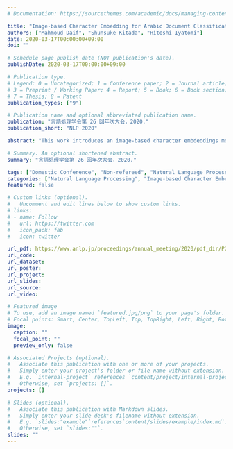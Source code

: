 ```yaml
---
# Documentation: https://sourcethemes.com/academic/docs/managing-content/

title: "Image-based Character Embedding for Arabic Document Classification"
authors: ["Mahmoud Daif", "Shunsuke Kitada", "Hitoshi Iyatomi"]
date: 2020-03-17T00:00:00+09:00
doi: ""

# Schedule page publish date (NOT publication's date).
publishDate: 2020-03-17T00:00:00+09:00

# Publication type.
# Legend: 0 = Uncategorized; 1 = Conference paper; 2 = Journal article;
# 3 = Preprint / Working Paper; 4 = Report; 5 = Book; 6 = Book section;
# 7 = Thesis; 8 = Patent
publication_types: ["9"]

# Publication name and optional abbreviated publication name.
publication: "言語処理学会第 26 回年次大会，2020."
publication_short: "NLP 2020"

abstract: "This work introduces an image-based character embdeddings model for Arabic text classification. The problem with Arabic text classification using classical techniques is its dependency on complex morphological analysis and hand crafted feature engineering. Using character-level embeddings eliminates the need for complex morphological analysis and feature engineering. We propose a new Arabic document classification model using the CE-CLCNN, where text is represented as an array of character images, and the class-balanced loss. The CE-CLCNN consists of two parts, a character autoencoder (CE) and a character-level CNN (CLCNN). The CE learns to encode image based character embeddings, and the CLCNN is then used to classify the document using those embeddings. We created two datasets to test the effectiveness of our system. The first one is the Arabic Wikipedia title dataset (AWT), and the second one is the Arabic Poetry dataset (APD). The proposed model outperforms the classical SVM by 21.23% and 13.82% for the micro and macro Fscore respectively for the ADP dataset, and by 4.02% and 3.95% for the AWT dataset. To the best of our knowledge, this is the first time an image based character embedding model was used to address the problem of Arabic text classification. Also, the first time a text classification deep learning model is tested on datasets that contain the three types of Arabic."

# Summary. An optional shortened abstract.
summary: "言語処理学会第 26 回年次大会，2020."

tags: ["Domestic Conference", "Non-refereed", "Natural Language Processing", "ANLP"]
categories: ["Natural Language Processing", "Image-based Character Embedding", "NLP for Arabic"]
featured: false

# Custom links (optional).
#   Uncomment and edit lines below to show custom links.
# links:
# - name: Follow
#   url: https://twitter.com
#   icon_pack: fab
#   icon: twitter

url_pdf: https://www.anlp.jp/proceedings/annual_meeting/2020/pdf_dir/P2-33.pdf
url_code:
url_dataset:
url_poster:
url_project:
url_slides:
url_source:
url_video:

# Featured image
# To use, add an image named `featured.jpg/png` to your page's folder. 
# Focal points: Smart, Center, TopLeft, Top, TopRight, Left, Right, BottomLeft, Bottom, BottomRight.
image:
  caption: ""
  focal_point: ""
  preview_only: false

# Associated Projects (optional).
#   Associate this publication with one or more of your projects.
#   Simply enter your project's folder or file name without extension.
#   E.g. `internal-project` references `content/project/internal-project/index.md`.
#   Otherwise, set `projects: []`.
projects: []

# Slides (optional).
#   Associate this publication with Markdown slides.
#   Simply enter your slide deck's filename without extension.
#   E.g. `slides:"example"`references`content/slides/example/index.md`.
#   Otherwise, set `slides:""`.
slides: ""
---
```

